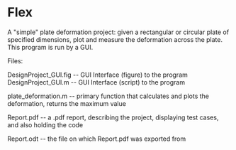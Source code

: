 # Flex

A "simple" plate deformation project: given a rectangular or circular plate of specified dimensions,
 plot and measure the deformation across the plate. This program is run by a GUI.

Files:

DesignProject_GUI.fig -- GUI Interface (figure) to the program
DesignProject_GUI.m -- GUI Interface (script) to the program

plate_deformation.m -- primary function that calculates and plots the deformation, returns the maximum value

Report.pdf -- a .pdf report, describing the project, displaying test cases, and also holding the code

Report.odt -- the file on which Report.pdf was exported from

